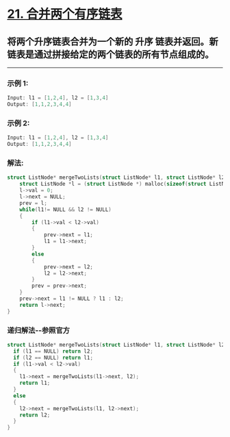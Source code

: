 # **[21. 合并两个有序链表](https://leetcode-cn.com/problems/merge-two-sorted-lists/)**

## 将两个升序链表合并为一个新的 升序 链表并返回。新链表是通过拼接给定的两个链表的所有节点组成的。  
---

### **示例 1:**
  
```c
Input: l1 = [1,2,4], l2 = [1,3,4]
Output: [1,1,2,3,4,4]
```

### **示例 2:**
 
```c
Input: l1 = [1,2,4], l2 = [1,3,4]
Output: [1,1,2,3,4,4]
```

### **解法:**

```C
struct ListNode* mergeTwoLists(struct ListNode* l1, struct ListNode* l2){
    struct ListNode *l = (struct ListNode *) malloc(sizeof(struct ListNode)), *prev;
    l->val = 0;
    l->next = NULL;
    prev = l;
    while(l1!= NULL && l2 != NULL)
    {
        if (l1->val < l2->val)
        {
            prev->next = l1;
            l1 = l1->next;
        }
        else
        {
            prev->next = l2;
            l2 = l2->next;
        }
        prev = prev->next;
    }
    prev->next = l1 != NULL ? l1 : l2;
    return l->next;
}
```

### **递归解法--参照官方**

```C
struct ListNode* mergeTwoLists(struct ListNode* l1, struct ListNode* l2){
  if (l1 == NULL) return l2;
  if (l2 == NULL) return l1;
  if (l1->val < l2->val) 
  {
    l1->next = mergeTwoLists(l1->next, l2);
    return l1;
  }
  else
  {
    l2->next = mergeTwoLists(l1, l2->next);
    return l2;
  }
}
```

